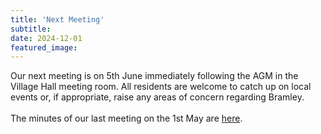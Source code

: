 ```yaml
---
title: 'Next Meeting'
subtitle: 
date: 2024-12-01
featured_image: 
---
```


Our next meeting is on 5th June immediately following the AGM in the Village Hall meeting room. All residents are welcome to catch up on local events or, if appropriate, raise any areas of concern regarding Bramley. 
<br><br>
The minutes of our last meeting on the 1st May are [here](https://www.dropbox.com/scl/fo/q12214kut17qryr6hxe5o/h?rlkey=378b1m3sa5attqm2wtfevdcco&dl=0).
<br>

